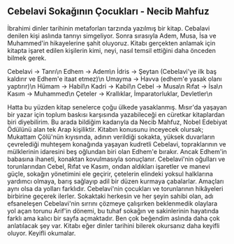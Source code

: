 ## Cebelavi Sokağının Çocukları - Necib Mahfuz

İbrahimi dinler tarihinin metaforları tarzında yazılmış bir kitap. Cebalavi denilen kişi aslında tanrıyı simgeliyor. Sonra sırasıyla Adem, Musa, İsa ve Muhammed'in hikayelerine şahit oluyoruz. Kitabı gerçekten anlamak için kitapta işaret edilen kişilerin kimi, neyi, nasıl temsil ettiğini daha önceden bilmek gerek. 

Cebelavi -> Tanrı\n
Edhem    -> Adem\n
İdris    -> Şeytan (Cebelavi'ye ilk baş kaldırır ve Edhem'e itaat etmez)\n
Umayma   -> Havva (edhem'e yasak olanı yaptırır)\n
Hümam    -> Habil\n
Kadri    -> Kabil\n
Cebel    -> Musa\n
Rıfat    -> İsa\n
Kasım    -> Muhammed\n
Çeteler  -> Krallıklar, İmparatorluklar, Devletler\n

Hatta bu yüzden kitap senelerce çoğu ülkede yasaklanmış. Mısır'da yaşayan bir yazar için toplum baskısı karşısında yazabileceği en cüretkar kitaplardan biri diyebilirim. Bu arada bildiğim kadarıyla da Necib Mahfuz, Nobel Edebiyat Ödülünü alan tek Arap kişiliktir. Kitabın konusunu inceyecek olursak; Mukattam Çölü'nün kıyısında, adının verildiği sokakta, yüksek duvarların çevrelediği muhteşem konağında yaşayan kudretli Cebelavi, topraklarının ve mülklerinin idaresini beş oğlundan biri olan Edhem'e bırakır. Ancak Edhem'in babasına ihaneti, konaktan kovulmasıyla sonuçlanır. Cebelavi'nin oğulları ve torunlarından Cebel, Rıfat ve Kasım, ondan aldıkları işaretler ve manevi güçle, sokağın yönetimini ele geçirir, çetelerin elindeki yoksul halklarına yardımcı olmaya, barış sağlayıp adil bir düzen kurmaya çabalarlar. Amaçları aynı olsa da yolları farklıdır. Cebelavi'nin çocukları ve torunlarının hikâyeleri birbirine geçerek ilerler. Sokaktaki herkesin ve her şeyin sahibi olan, adı efsaneleşen Cebelavi'nin sırrını çözmeye çalışırken beklenmedik olaylara yol açan torunu Arif'in dönemi, bu tuhaf sokağın ve sakinlerinin hayatında farklı ama kalıcı bir sayfa açmaktadır. Ben çok beğendim aslında daha çok anlatılacak şey var. Kitabı eğer dinler tarihini bilerek okursanız daha keyifli oluyor. Keyifli okumalar.

